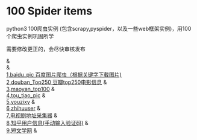 <h1>100 Spider items</h1>
<p>python3 100爬虫实例 (包含scrapy,pyspider，以及一些web框架实例)，用100个爬虫实例巩固所学</p>
<p>需要修改更正的，会尽快审核发布</p>
&<br />
&<br />
<a class="js-navigation-open" title="baidu_pic" id="7f9edb0ecc4b7825038ce24a78db8f4d-b25dfe414955f87c9d44679b9f04bba8eb6b2220" href="https://github.com/mapyJJJ/100-/tree/master/baidu_pic">1,baidu_pic  百度图片爬虫（根据关键字下载图片)</a>
<br />
<a class="js-navigation-open" title="douban_Top250" id="c37b97b5c65a98c4705f5095dc2f2253-529e5ddfbe9724fde872f7e666c304297c03354f" href="https://github.com/mapyJJJ/100-/tree/master/douban_Top250">2,douban_Top250  豆瓣top250电影信息</a>
&<br />
<a class="js-navigation-open" title="maoyan_top100" id="1d7bc904dbd92932fd36dc14f54b455a-6da120049530f072cc9475024b4b260222bf46c0" href="https://github.com/mapyJJJ/100-/tree/master/maoyan_top100">3,maoyan_top100</a>
&<br />
<a class="js-navigation-open" title="tou_tiao_pic" id="b1048b10aa9e2175681c418b391500c9-834dd21b387e037bd13fcd6e90fb3f8b26781d59" href="https://github.com/mapyJJJ/100-/tree/master/tou_tiao_pic">4,tou_tiao_pic</a>
&<br />
<a class="js-navigation-open" title="youzixy" id="91a075150ad5f40f2844aa0948f94fb2-5500d8747eddd6acbbaf1e25b7f3dda685c1ce2a" href="https://github.com/mapyJJJ/100-/tree/master/youzixy">5,youzixy</a>
&<br />
<a class="js-navigation-open" title="zhihuuser" id="3fe72825f77d525733d6d57791be192d-791cb93c6cd6aafd6c7daebb0851f791e642bf77" href="https://github.com/mapyJJJ/100-/tree/master/zhihuuser">6,zhihuuser</a>
&<br />
<a class="js-navigation-open" title="电视剧地址采集器" id="e224195a7cf8218ce2bd2c0b22c3b022-546b01a91f2d1ea0131c760ba1a84d1b6470e1d8" href="https://github.com/mapyJJJ/100-/tree/master/%E7%94%B5%E8%A7%86%E5%89%A7%E5%9C%B0%E5%9D%80%E9%87%87%E9%9B%86%E5%99%A8">7,电视剧地址采集器</a>
&<br />
<a class="js-navigation-open" title="知乎用户信息(手动输入验证码)" id="5ef2cccbbfdb5b1ea5d4ea612f25d766-4810179d055571d7ce81c90343e868f2aeb27d20" href="https://github.com/mapyJJJ/100-/tree/master/%E7%9F%A5%E4%B9%8E%E7%94%A8%E6%88%B7%E4%BF%A1%E6%81%AF(%E6%89%8B%E5%8A%A8%E8%BE%93%E5%85%A5%E9%AA%8C%E8%AF%81%E7%A0%81)">8,知乎用户信息(手动输入验证码)</a>
&<br />
<a class="js-navigation-open" title="短文学网" id="b98a185f6675d499d62248c4d9b28478-40ae993532af696ffdf869f336a0570ec0ae8c66" href="https://github.com/mapyJJJ/100-/tree/master/%E7%9F%AD%E6%96%87%E5%AD%A6%E7%BD%91">9,短文学网</a>
&<br />
